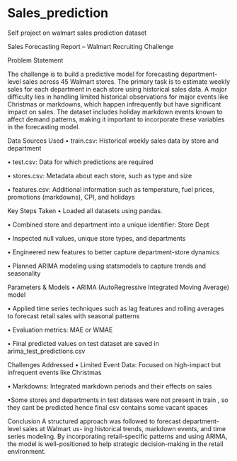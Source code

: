 # Sales_prediction
Self project on walmart sales prediction dataset

Sales Forecasting Report – Walmart Recruiting Challenge  

Problem Statement  

The challenge is to build a predictive model for forecasting department-level sales across
45 Walmart stores. The primary task is to estimate weekly sales for each department in
each store using historical sales data. A major difficulty lies in handling limited historical
observations for major events like Christmas or markdowns, which happen infrequently
but have significant impact on sales. The dataset includes holiday markdown events
known to affect demand patterns, making it important to incorporate these variables in
the forecasting model.



Data Sources Used
• train.csv: Historical weekly sales data by store and department  

• test.csv: Data for which predictions are required  

• stores.csv: Metadata about each store, such as type and size  

• features.csv: Additional information such as temperature, fuel prices, promotions
(markdowns), CPI, and holidays  




Key Steps Taken
• Loaded all datasets using pandas.  

• Combined store and department into a unique identifier: Store Dept  

• Inspected null values, unique store types, and departments  

• Engineered new features to better capture department-store dynamics  

• Planned ARIMA modeling using statsmodels to capture trends and seasonality  
 



Parameters & Models
• ARIMA (AutoRegressive Integrated Moving Average) model  

• Applied time series techniques such as lag features and rolling averages to forecast
retail sales with seasonal patterns  

• Evaluation metrics: MAE or WMAE  

• Final predicted values on test dataset are saved in arima_test_predictions.csv  




Challenges Addressed
• Limited Event Data: Focused on high-impact but infrequent events like Christmas  

• Markdowns: Integrated markdown periods and their effects on sales  

•Some stores and departments in test datases were not present in train , so they cant be predicted hence final csv contains some vacant spaces  


Conclusion
A structured approach was followed to forecast department-level sales at Walmart us-
ing historical trends, markdown events, and time series modeling. By incorporating
retail-specific patterns and using ARIMA, the model is well-positioned to help strategic
decision-making in the retail environment.
